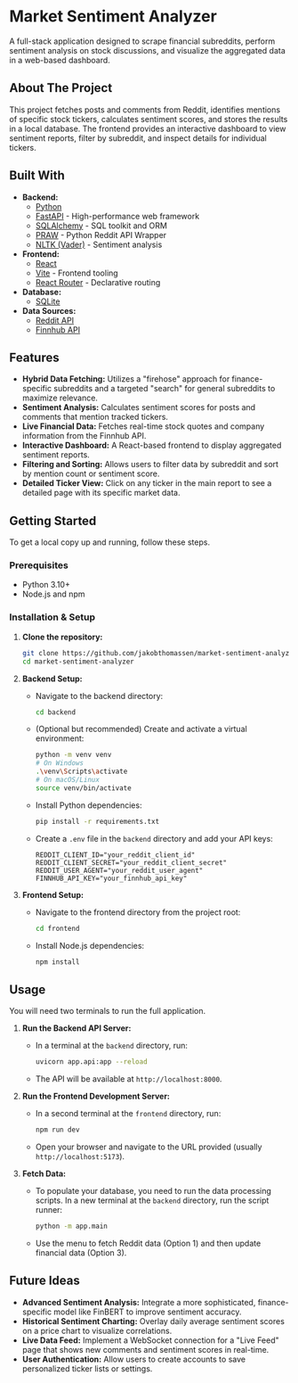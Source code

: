 # Market Sentiment Analyzer

A full-stack application designed to scrape financial subreddits, perform sentiment analysis on stock discussions, and visualize the aggregated data in a web-based dashboard.

## About The Project

This project fetches posts and comments from Reddit, identifies mentions of specific stock tickers, calculates sentiment scores, and stores the results in a local database. The frontend provides an interactive dashboard to view sentiment reports, filter by subreddit, and inspect details for individual tickers.

## Built With

*   **Backend:**
    *   [Python](https://www.python.org/)
    *   [FastAPI](https://fastapi.tiangolo.com/) - High-performance web framework
    *   [SQLAlchemy](https://www.sqlalchemy.org/) - SQL toolkit and ORM
    *   [PRAW](https://praw.readthedocs.io/en/latest/) - Python Reddit API Wrapper
    *   [NLTK (Vader)](https://www.nltk.org/howto/sentiment.html) - Sentiment analysis
*   **Frontend:**
    *   [React](https://reactjs.org/)
    *   [Vite](https://vitejs.dev/) - Frontend tooling
    *   [React Router](https://reactrouter.com/) - Declarative routing
*   **Database:**
    *   [SQLite](https://www.sqlite.org/index.html)
*   **Data Sources:**
    *   [Reddit API](https://www.reddit.com/dev/api/)
    *   [Finnhub API](https://finnhub.io/)

## Features

*   **Hybrid Data Fetching:** Utilizes a "firehose" approach for finance-specific subreddits and a targeted "search" for general subreddits to maximize relevance.
*   **Sentiment Analysis:** Calculates sentiment scores for posts and comments that mention tracked tickers.
*   **Live Financial Data:** Fetches real-time stock quotes and company information from the Finnhub API.
*   **Interactive Dashboard:** A React-based frontend to display aggregated sentiment reports.
*   **Filtering and Sorting:** Allows users to filter data by subreddit and sort by mention count or sentiment score.
*   **Detailed Ticker View:** Click on any ticker in the main report to see a detailed page with its specific market data.

## Getting Started

To get a local copy up and running, follow these steps.

### Prerequisites

*   Python 3.10+
*   Node.js and npm

### Installation & Setup

1.  **Clone the repository:**
    ```sh
    git clone https://github.com/jakobthomassen/market-sentiment-analyzer.git
    cd market-sentiment-analyzer
    ```

2.  **Backend Setup:**
    *   Navigate to the backend directory:
        ```sh
        cd backend
        ```
    *   (Optional but recommended) Create and activate a virtual environment:
        ```sh
        python -m venv venv
        # On Windows
        .\venv\Scripts\activate
        # On macOS/Linux
        source venv/bin/activate
        ```
    *   Install Python dependencies:
        ```sh
        pip install -r requirements.txt
        ```
    *   Create a `.env` file in the `backend` directory and add your API keys:
        ```
        REDDIT_CLIENT_ID="your_reddit_client_id"
        REDDIT_CLIENT_SECRET="your_reddit_client_secret"
        REDDIT_USER_AGENT="your_reddit_user_agent"
        FINNHUB_API_KEY="your_finnhub_api_key"
        ```

3.  **Frontend Setup:**
    *   Navigate to the frontend directory from the project root:
        ```sh
        cd frontend
        ```
    *   Install Node.js dependencies:
        ```sh
        npm install
        ```

## Usage

You will need two terminals to run the full application.

1.  **Run the Backend API Server:**
    *   In a terminal at the `backend` directory, run:
        ```sh
        uvicorn app.api:app --reload
        ```
    *   The API will be available at `http://localhost:8000`.

2.  **Run the Frontend Development Server:**
    *   In a second terminal at the `frontend` directory, run:
        ```sh
        npm run dev
        ```
    *   Open your browser and navigate to the URL provided (usually `http://localhost:5173`).

3.  **Fetch Data:**
    *   To populate your database, you need to run the data processing scripts. In a new terminal at the `backend` directory, run the script runner:
        ```sh
        python -m app.main
        ```
    *   Use the menu to fetch Reddit data (Option 1) and then update financial data (Option 3).

## Future Ideas

*   **Advanced Sentiment Analysis:** Integrate a more sophisticated, finance-specific model like FinBERT to improve sentiment accuracy.
*   **Historical Sentiment Charting:** Overlay daily average sentiment scores on a price chart to visualize correlations.
*   **Live Data Feed:** Implement a WebSocket connection for a "Live Feed" page that shows new comments and sentiment scores in real-time.
*   **User Authentication:** Allow users to create accounts to save personalized ticker lists or settings.
